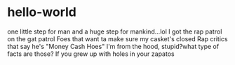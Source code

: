 # hello-world
one little step for man and a huge step for mankind...lol
I got the rap patrol on the gat patrol
Foes that want ta make sure my casket's closed
Rap critics that say he's "Money Cash Hoes"
I'm from the hood, stupid?what type of facts are those?
If you grew up with holes in your zapatos
